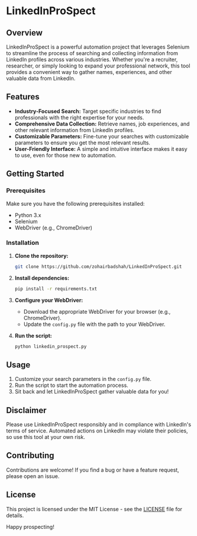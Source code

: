 # LinkedInProSpect

## Overview

LinkedInProSpect is a powerful automation project that leverages Selenium to streamline the process of searching and collecting information from LinkedIn profiles across various industries. Whether you're a recruiter, researcher, or simply looking to expand your professional network, this tool provides a convenient way to gather names, experiences, and other valuable data from LinkedIn.

## Features

- **Industry-Focused Search:** Target specific industries to find professionals with the right expertise for your needs.
- **Comprehensive Data Collection:** Retrieve names, job experiences, and other relevant information from LinkedIn profiles.
- **Customizable Parameters:** Fine-tune your searches with customizable parameters to ensure you get the most relevant results.
- **User-Friendly Interface:** A simple and intuitive interface makes it easy to use, even for those new to automation.

## Getting Started

### Prerequisites

Make sure you have the following prerequisites installed:

- Python 3.x
- Selenium
- WebDriver (e.g., ChromeDriver)

### Installation

1. **Clone the repository:**

    ```bash
    git clone https://github.com/zohairbadshah/LinkedInProSpect.git
    ```

2. **Install dependencies:**

    ```bash
    pip install -r requirements.txt
    ```

3. **Configure your WebDriver:**
   - Download the appropriate WebDriver for your browser (e.g., ChromeDriver).
   - Update the `config.py` file with the path to your WebDriver.

4. **Run the script:**

    ```bash
    python linkedin_prospect.py
    ```

## Usage

1. Customize your search parameters in the `config.py` file.
2. Run the script to start the automation process.
3. Sit back and let LinkedInProSpect gather valuable data for you!

## Disclaimer

Please use LinkedInProSpect responsibly and in compliance with LinkedIn's terms of service. Automated actions on LinkedIn may violate their policies, so use this tool at your own risk.

## Contributing

Contributions are welcome! If you find a bug or have a feature request, please open an issue.

## License

This project is licensed under the MIT License - see the [LICENSE](LICENSE) file for details.

Happy prospecting!

